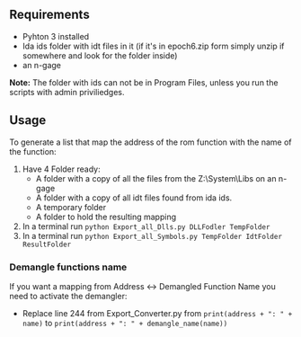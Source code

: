 ## Requirements

* Pyhton 3 installed
* Ida ids folder with idt files in it (if it's in epoch6.zip form simply unzip if somewhere and look for the folder inside)
* an n-gage

**Note:** The folder with ids can not be in Program Files, unless you run the scripts with admin priviliedges.

## Usage

To generate a list that map the address of the rom function with the name of the function:

1. Have 4 Folder ready:
	* A folder with a copy of all the files from the Z:\System\Libs on an n-gage  
  	* A folder with a copy of all idt files found from ida ids.
  	* A temporary folder
  	* A folder to hold the resulting mapping
1. In a terminal run `python Export_all_Dlls.py DLLFodler TempFolder`
1. In a terminal run `python Export_all_Symbols.py TempFolder IdtFolder ResultFolder`


### Demangle functions name

If you want a mapping from Address <-> Demangled Function Name you need to activate the demangler: 

* Replace line 244 from Export_Converter.py from `print(address + ": " + name)` to `print(address + ": " + demangle_name(name))`

